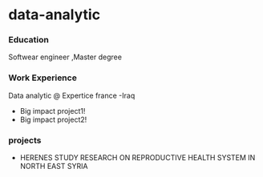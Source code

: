 # data-analytic

### Education
Softwear engineer ,Master degree

### Work Experience
Data analytic @ Expertice france -Iraq
- Big impact project1!
- Big impact project2!

### projects
- HERENES STUDY RESEARCH ON REPRODUCTIVE HEALTH SYSTEM IN NORTH EAST SYRIA
